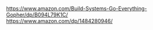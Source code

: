 https://www.amazon.com/Build-Systems-Go-Everything-Gopher/dp/B094L79K1C/ <br/>
https://www.amazon.com/dp/1484280946/ <br/>
